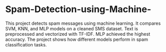 # Spam-Detection-using-Machine-
This project detects spam messages using machine learning. It compares SVM, KNN, and MLP models on a cleaned SMS dataset. Text is preprocessed and vectorized with TF-IDF. MLP achieved the highest accuracy. The project shows how different models perform in spam classification tasks.
